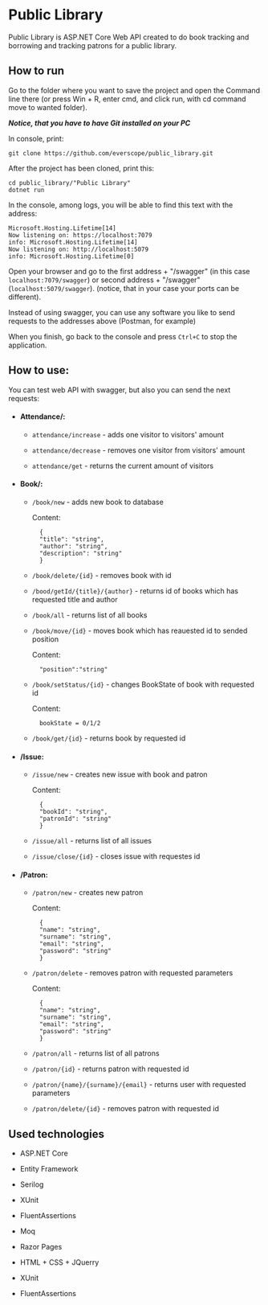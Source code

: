 
# Public Library

Public Library is ASP.NET Core Web API created to do book tracking and borrowing and tracking patrons for a public library.

## How to run

Go to the folder where you want to save the project and open the Command line there (or press Win + R, enter cmd, and click run, with cd command move to wanted folder).

**_Notice, that you have to have Git installed on your PC_**

In console, print:

    git clone https://github.com/everscope/public_library.git

After the project has been cloned, print this:

    cd public_library/"Public Library"
    dotnet run

In the console, among logs, you will be able to find this text with the address:

    Microsoft.Hosting.Lifetime[14]
    Now listening on: https://localhost:7079
    info: Microsoft.Hosting.Lifetime[14]
    Now listening on: http://localhost:5079
    info: Microsoft.Hosting.Lifetime[0]

Open your browser and go to the first address + "/swagger" (in this case `localhost:7079/swagger`) or second address + "/swagger" (`localhost:5079/swagger`). (notice, that in your case your ports can be different).

Instead of using swagger, you can use any software you like to send requests to the addresses above (Postman, for example)

When you finish, go back to the console and press `Ctrl+C` to stop the application.

  

## How to use:

You can test web API with swagger, but also you can send the next requests:

 - #### Attendance/:
   
	- `attendance/increase` - adds one visitor to visitors' amount
   
   - `attendance/decrease` - removes one visitor from visitors' amount
   
	-  `attendance/get` - returns the current amount of visitors

  

- #### Book/:

	- `/book/new` - adds new book to database

		Content:

		    {
		    "title": "string",
		    "author": "string",
		    "description": "string"
		    }

	-	`/book/delete/{id}` - removes book with id

	- `/bood/getId/{title}/{author}` - returns id of books which has requested title and author

	- `/book/all` - returns list of all books

	- `/book/move/{id}` - moves book which has reauested id to sended position

		Content:

		    "position":"string"

	- `/book/setStatus/{id}` - changes BookState of book with requested id

		Content:

		    bookState = 0/1/2

	- `/book/get/{id}` - returns book by requested id

  

- #### /Issue:

	- `/issue/new` - creates new issue with book and patron

		Content:

		    {
		    "bookId": "string", 
		    "patronId": "string"
		    }

	- `/issue/all` - returns list of all issues

	- `/issue/close/{id}` - closes issue with requestes id

  

- #### /Patron:

	- `/patron/new` - creates new patron

		Content:

		    {
		    "name": "string",
		    "surname": "string",
		    "email": "string",
		    "password": "string"
		    }

	- `/patron/delete` - removes patron with requested parameters

		Content:

		    {
		    "name": "string",
		    "surname": "string",
		    "email": "string",
		    "password": "string"
		    }

	- `/patron/all` - returns list of all patrons

	- `/patron/{id}` - returns patron with requested id

	- `/patron/{name}/{surname}/{email}` - returns user with requested parameters

	- `/patron/delete/{id}` - removes patron with requested id

## Used technologies

-   ASP.NET Core
-   Entity Framework
-   Serilog
-   XUnit
-   FluentAssertions
-   Moq
  

 - Razor Pages

   

 - HTML + CSS + JQuerry

   

 - XUnit

   
   

 - FluentAssertions

  
